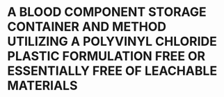 # A BLOOD COMPONENT STORAGE CONTAINER AND METHOD UTILIZING A POLYVINYL CHLORIDE PLASTIC FORMULATION FREE OR ESSENTIALLY FREE OF LEACHABLE MATERIALS